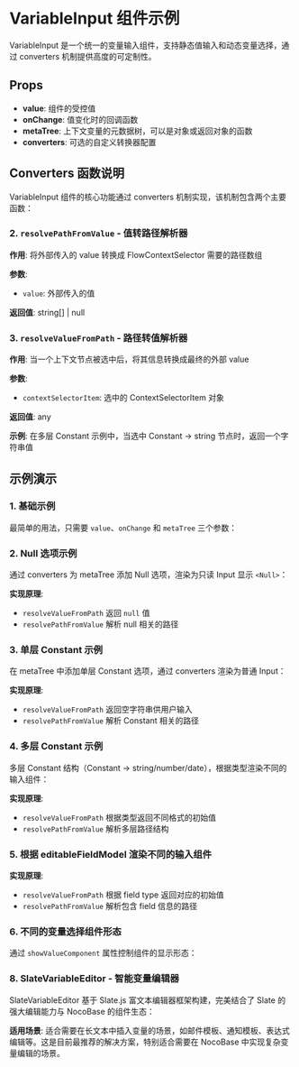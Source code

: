 # VariableInput 组件示例

VariableInput 是一个统一的变量输入组件，支持静态值输入和动态变量选择，通过 converters 机制提供高度的可定制性。

## Props

- **value**: 组件的受控值
- **onChange**: 值变化时的回调函数
- **metaTree**: 上下文变量的元数据树，可以是对象或返回对象的函数
- **converters**: 可选的自定义转换器配置

## Converters 函数说明

VariableInput 组件的核心功能通过 converters 机制实现，该机制包含两个主要函数：

### 2. `resolvePathFromValue` - 值转路径解析器

**作用**: 将外部传入的 value 转换成 FlowContextSelector 需要的路径数组

**参数**: 
- `value`: 外部传入的值

**返回值**: string[] | null

### 3. `resolveValueFromPath` - 路径转值解析器

**作用**: 当一个上下文节点被选中后，将其信息转换成最终的外部 value

**参数**: 
- `contextSelectorItem`: 选中的 ContextSelectorItem 对象

**返回值**: any

**示例**: 在多层 Constant 示例中，当选中 Constant → string 节点时，返回一个字符串值

## 示例演示

### 1. 基础示例

最简单的用法，只需要 `value`、`onChange` 和 `metaTree` 三个参数：

<code src="./basic.tsx"></code>

### 2. Null 选项示例

通过 converters 为 metaTree 添加 Null 选项，渲染为只读 Input 显示 `<Null>`：

<code src="./null-option.tsx"></code>

**实现原理**: 
- `resolveValueFromPath` 返回 `null` 值
- `resolvePathFromValue` 解析 null 相关的路径

### 3. 单层 Constant 示例

在 metaTree 中添加单层 Constant 选项，通过 converters 渲染为普通 Input：

<code src="./single-constant.tsx"></code>

**实现原理**: 
- `resolveValueFromPath` 返回空字符串供用户输入
- `resolvePathFromValue` 解析 Constant 相关的路径

### 4. 多层 Constant 示例

多层 Constant 结构（Constant → string/number/date），根据类型渲染不同的输入组件：

<code src="./multi-constant.tsx"></code>

**实现原理**: 
- `resolveValueFromPath` 根据类型返回不同格式的初始值
- `resolvePathFromValue` 解析多层路径结构

### 5. 根据 editableFieldModel 渲染不同的输入组件

<code src="./editable-field-model.tsx"></code>

**实现原理**: 
- `resolveValueFromPath` 根据 field type 返回对应的初始值
- `resolvePathFromValue` 解析包含 field 信息的路径

### 6. 不同的变量选择组件形态

通过 `showValueComponent` 属性控制组件的显示形态：

<code src="./variants.tsx"></code>

### 8. SlateVariableEditor - 智能变量编辑器

SlateVariableEditor 基于 Slate.js 富文本编辑器框架构建，完美结合了 Slate 的强大编辑能力与 NocoBase 的组件生态：

<code src="./slate-variable-editor/index.tsx"></code>

**适用场景**: 适合需要在长文本中插入变量的场景，如邮件模板、通知模板、表达式编辑等。这是目前最推荐的解决方案，特别适合需要在 NocoBase 中实现复杂变量编辑的场景。
